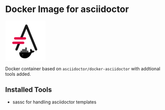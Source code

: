# Docker Image for asciidoctor

![gitlab avatar](icons/gitlab-avatar.png)

Docker container based on `asciidoctor/docker-asciidoctor` with addtional tools
added.

## Installed Tools

  - sassc for handling asciidoctor templates
